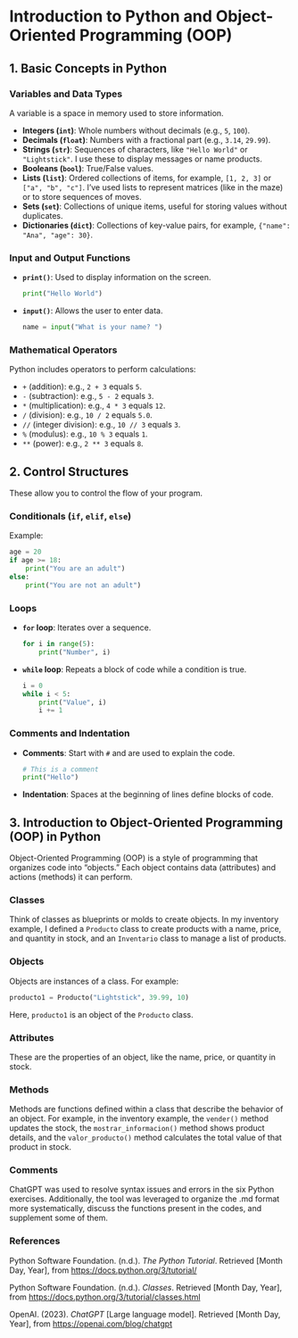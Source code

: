 # Introduction to Python and Object-Oriented Programming (OOP)

## 1. Basic Concepts in Python

### Variables and Data Types
A variable is a space in memory used to store information.

- **Integers (`int`)**: Whole numbers without decimals (e.g., `5`, `100`).
- **Decimals (`float`)**: Numbers with a fractional part (e.g., `3.14`, `29.99`).
- **Strings (`str`)**: Sequences of characters, like `"Hello World"` or `"Lightstick"`. I use these to display messages or name products.
- **Booleans (`bool`)**: True/False values.
- **Lists (`list`)**: Ordered collections of items, for example, `[1, 2, 3]` or `["a", "b", "c"]`. I’ve used lists to represent matrices (like in the maze) or to store sequences of moves.
- **Sets (`set`)**: Collections of unique items, useful for storing values without duplicates.
- **Dictionaries (`dict`)**: Collections of key-value pairs, for example, `{"name": "Ana", "age": 30}`.

### Input and Output Functions

- **`print()`**: Used to display information on the screen.
  
  ```python
  print("Hello World")
  ```

- **`input()`**: Allows the user to enter data.
  
  ```python
  name = input("What is your name? ")
  ```

### Mathematical Operators
Python includes operators to perform calculations:

- `+` (addition): e.g., `2 + 3` equals `5`.
- `-` (subtraction): e.g., `5 - 2` equals `3`.
- `*` (multiplication): e.g., `4 * 3` equals `12`.
- `/` (division): e.g., `10 / 2` equals `5.0`.
- `//` (integer division): e.g., `10 // 3` equals `3`.
- `%` (modulus): e.g., `10 % 3` equals `1`.
- `**` (power): e.g., `2 ** 3` equals `8`.

## 2. Control Structures
These allow you to control the flow of your program.

### Conditionals (`if`, `elif`, `else`)

Example:

```python
age = 20
if age >= 18:
    print("You are an adult")
else:
    print("You are not an adult")
```

### Loops

- **`for` loop**: Iterates over a sequence.
  
  ```python
  for i in range(5):
      print("Number", i)
  ```

- **`while` loop**: Repeats a block of code while a condition is true.
  
  ```python
  i = 0
  while i < 5:
      print("Value", i)
      i += 1
  ```

### Comments and Indentation

- **Comments**: Start with `#` and are used to explain the code.
  
  ```python
  # This is a comment
  print("Hello")
  ```

- **Indentation**: Spaces at the beginning of lines define blocks of code.

## 3. Introduction to Object-Oriented Programming (OOP) in Python

Object-Oriented Programming (OOP) is a style of programming that organizes code into “objects.” Each object contains data (attributes) and actions (methods) it can perform.

### Classes
Think of classes as blueprints or molds to create objects. In my inventory example, I defined a `Producto` class to create products with a name, price, and quantity in stock, and an `Inventario` class to manage a list of products.

### Objects
Objects are instances of a class. For example:

```python
producto1 = Producto("Lightstick", 39.99, 10)
```

Here, `producto1` is an object of the `Producto` class.

### Attributes
These are the properties of an object, like the name, price, or quantity in stock.

### Methods
Methods are functions defined within a class that describe the behavior of an object. For example, in the inventory example, the `vender()` method updates the stock, the `mostrar_informacion()` method shows product details, and the `valor_producto()` method calculates the total value of that product in stock.


### Comments

ChatGPT was used to resolve syntax issues and errors in the six Python exercises. Additionally, the tool was leveraged to organize the .md format more systematically, discuss the functions present in the codes, and supplement some of them.


### References

Python Software Foundation. (n.d.). *The Python Tutorial*. Retrieved [Month Day, Year], from https://docs.python.org/3/tutorial/

Python Software Foundation. (n.d.). *Classes*. Retrieved [Month Day, Year], from https://docs.python.org/3/tutorial/classes.html

OpenAI. (2023). *ChatGPT* [Large language model]. Retrieved [Month Day, Year], from https://openai.com/blog/chatgpt

